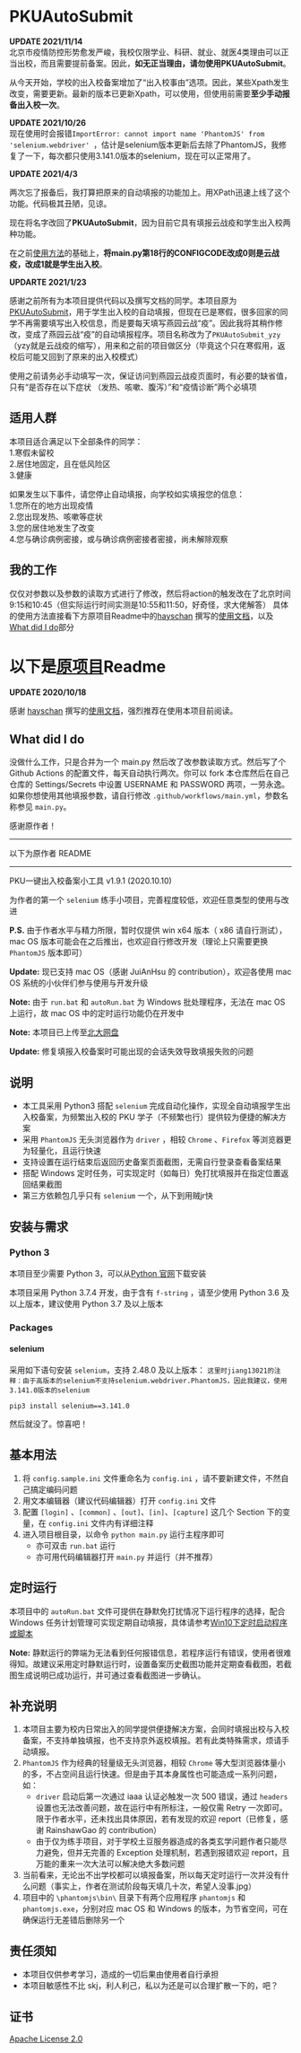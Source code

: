 # PKUAutoSubmit
**UPDATE 2021/11/14**   
北京市疫情防控形势愈发严峻，我校仅限学业、科研、就业、就医4类理由可以正当出校，而且需要提前备案。因此，**如无正当理由，请勿使用PKUAutoSubmit**。

从今天开始，学校的出入校备案增加了“出入校事由”选项。因此，某些Xpath发生改变，需要更新。最新的版本已更新Xpath，可以使用，但使用前需要**至少手动报备出入校一次**。

**UPDATE 2021/10/26**  
现在使用时会报错`ImportError: cannot import name 'PhantomJS' from 'selenium.webdriver' `，估计是selenium版本更新后去除了PhantomJS，我修复了一下，每次都只使用3.141.0版本的selenium，现在可以正常用了。

**UPDATE 2021/4/3**

两次忘了报备后，我打算把原来的自动填报的功能加上。用XPath迅速上线了这个功能。代码极其丑陋，见谅。 

现在将名字改回了**PKUAutoSubmit**，因为目前它具有填报云战疫和学生出入校两种功能。

在之前[使用方法](https://haysc.tech/2020/10/17/pku-auto-beian/)的基础上，**将main.py第18行的CONFIGCODE改成0则是云战疫，改成1就是学生出入校**。

**UPDARTE 2021/1/23**

感谢之前所有为本项目提供代码以及撰写文档的同学。本项目原为[PKUAutoSubmit](https://github.com/YOUSIKI/PKUAutoSubmit)，用于学生出入校的自动填报，但现在已是寒假，很多回家的同学不再需要填写出入校信息，而是要每天填写燕园云战“疫”。因此我将其稍作修改，变成了燕园云战“疫”的自动填报程序。项目名称改为了`PKUAutoSubmit_yzy`（yzy就是云战疫的缩写），用来和之前的项目做区分（毕竟这个只在寒假用，返校后可能又回到了原来的出入校模式）

使用之前请务必手动填写一次，保证访问到燕园云战疫页面时，有必要的缺省值，只有“是否存在以下症状 （发热、咳嗽、腹泻）”和“疫情诊断”两个必填项

## 适用人群
本项目适合满足以下全部条件的同学：  
1.寒假未留校  
2.居住地固定，且在低风险区  
3.健康  

如果发生以下事件，请您停止自动填报，向学校如实填报您的信息：  
1.您所在的地方出现疫情  
2.您出现发热、咳嗽等症状  
3.您的居住地发生了改变  
4.您与确诊病例密接，或与确诊病例密接者密接，尚未解除观察  

## 我的工作
仅仅对参数以及参数的读取方式进行了修改，然后将action的触发改在了北京时间9:15和10:45（但实际运行时间实测是10:55和11:50，好奇怪，求大佬解答） 
具体的使用方法直接看下方原项目Readme中的[hayschan](https://github.com/hayschan) 撰写的[使用文档](https://haysc.tech/2020/10/17/pku-auto-beian/)，以及[What did I do](#jump)部分

# 以下是[原项目](https://github.com/YOUSIKI/PKUAutoSubmit)Readme

**UPDATE 2020/10/18**

感谢 [hayschan](https://github.com/hayschan) 撰写的[使用文档](https://haysc.tech/2020/10/17/pku-auto-beian/)，强烈推荐在使用本项目前阅读。

<span id="jump"></span>
## What did I do

没做什么工作，只是合并为一个 main.py 然后改了改参数读取方式。然后写了个 Github Actions 的配置文件，每天自动执行两次。你可以 fork 本仓库然后在自己仓库的 Settings/Secrets 中设置 USERNAME 和 PASSWORD 两项，一劳永逸。如果你想使用其他填报参数，请自行修改 `.github/workflows/main.yml`，参数名称参见 `main.py`。

感谢原作者！

---

以下为原作者 README

---

PKU一键出入校备案小工具 v1.9.1 (2020.10.10)

为作者的第一个 `selenium` 练手小项目，完善程度较低，欢迎任意类型的使用与改进

**P.S.** 由于作者水平与精力所限，暂时仅提供 win x64 版本（ x86 请自行测试），mac OS 版本可能会在之后推出，也欢迎自行修改开发（理论上只需要更换 `PhantomJS` 版本即可）

**Update:** 现已支持 mac OS（感谢 JuiAnHsu 的 contribution），欢迎各使用 mac OS 系统的小伙伴们参与使用与开发升级

**Note:** 由于 `run.bat` 和 `autoRun.bat` 为 Windows 批处理程序，无法在 mac OS 上运行，故 mac OS 中的定时运行功能仍在开发中

**Note:** 本项目已上传至[北大网盘](https://disk.pku.edu.cn/#/link/238B48AD673833F65A9EE34181654B07)

**Update:** 修复填报入校备案时可能出现的会话失效导致填报失败的问题

## 说明

- 本工具采用 Python3 搭配 `selenium` 完成自动化操作，实现全自动填报学生出入校备案，为频繁出入校的 PKU 学子（不频繁也行）提供较为便捷的解决方案
- 采用 `PhantomJS` 无头浏览器作为 `driver` ，相较 `Chrome` 、`Firefox` 等浏览器更为轻量化，且运行快速
- 支持设置在运行结束后返回历史备案页面截图，无需自行登录查看备案结果
- 搭配 Windows 定时任务，可实现定时（如每日）免打扰填报并在指定位置返回结果截图
- 第三方依赖包几乎只有 `selenium` 一个，从下到用贼jr快

## 安装与需求

### Python 3

本项目至少需要 Python 3，可以从[Python 官网](https://www.python.org/)下载安装

本项目采用 Python 3.7.4 开发，由于含有 `f-string` ，请至少使用 Python 3.6 及以上版本，建议使用 Python 3.7 及以上版本

### Packages

#### selenium

采用如下语句安装 `selenium`，支持 2.48.0 及以上版本：
`这里时jiang13021的注释：由于高版本的selenium不支持selenium.webdriver.PhantomJS，因此我建议，使用3.141.0版本的selenium`

```
pip3 install selenium==3.141.0
```

然后就没了。惊喜吧！

## 基本用法

1. 将 `config.sample.ini` 文件重命名为 `config.ini` ，请不要新建文件，不然自己搞定编码问题
2. 用文本编辑器（建议代码编辑器）打开 `config.ini` 文件
3. 配置 `[login]` 、`[common]` 、`[out]`、`[in]`、`[capture]` 这几个 Section 下的变量，在 `config.ini` 文件内有详细注释
4. 进入项目根目录，以命令 `python main.py` 运行主程序即可
   - 亦可双击 `run.bat` 运行
   - 亦可用代码编辑器打开 `main.py` 并运行（并不推荐）

## 定时运行

本项目中的 `autoRun.bat` 文件可提供在静默免打扰情况下运行程序的选择，配合 Windows 任务计划管理可实现定期自动填报，具体请参考[Win10下定时启动程序或脚本](https://blog.csdn.net/xielifu/article/details/81016220)

**Note:** 静默运行的弊端为无法看到任何报错信息，若程序运行有错误，使用者很难得知。故建议采用定时静默运行时，设置备案历史截图功能并定期查看截图，若截图生成说明已成功运行，并可通过查看截图进一步确认。

## 补充说明

1. 本项目主要为校内日常出入的同学提供便捷解决方案，会同时填报出校与入校备案，不支持单独填报，也不支持京外返校填报。若有此类特殊需求，烦请手动填报。
2. `PhantomJS` 作为经典的轻量级无头浏览器，相较 `Chrome` 等大型浏览器体量小的多，不占空间且运行快速。但是由于其本身属性也可能造成一系列问题，如：
   - `driver` 启动后第一次通过 iaaa 认证必触发一次 500 错误，通过 `headers` 设置也无法改善问题，故在运行中有所标注，一般仅需 Retry 一次即可。限于作者水平，还未找出具体原因，若有发现的欢迎 report（已修复，感谢 RainshawGao 的 contribution）
   - 由于仅为练手项目，对于学校土豆服务器造成的各类玄学问题作者只能尽力避免，但并无完善的 Exception 处理机制，若遇到报错欢迎 report，且万能的重来一次大法可以解决绝大多数问题
3. 当前看来，无论出不出学校都可以填报备案，所以每天定时运行一次并没有什么问题（事实上，作者在测试阶段每天填几十次，希望人没事.jpg）
4. 项目中的 `\phantomjs\bin\` 目录下有两个应用程序 `phantomjs` 和 `phantomjs.exe`，分别对应 mac OS 和 Windows 的版本，为节省空间，可在确保运行无差错后删除另一个

## 责任须知

- 本项目仅供参考学习，造成的一切后果由使用者自行承担
- 本项目敏感性不比 skj，利人利己，私以为还是可以合理扩散一下的，吧？

## 证书

[Apache License 2.0](https://github.com/Bruuuuuuce/PKUAutoSubmit/blob/main/LICENSE)


